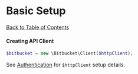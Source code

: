 Basic Setup
===========
[Back to Table of Contents](README.md)

#### Creating API Client
```php
$bitbucket = new \Bitbucket\Client($httpClient);
```
See [Authentication](setup/authentication.md) for `$httpClient` setup details.